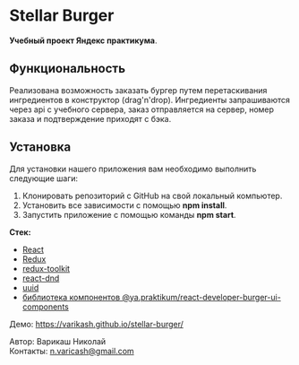 # Stellar Burger

**Учебный проект Яндекс практикума**.

## Функциональность
Реализована возможность заказать бургер путем перетаскивания ингредиентов в конструктор (drag'n'drop). Ингредиенты запрашиваются через api с учебного сервера, заказ отправляется на сервер, номер заказа и подтверждение приходят с бэка. 

## Установка

Для установки нашего приложения вам необходимо выполнить следующие шаги:  

1. Клонировать репозиторий с GitHub на свой локальный компьютер.
2. Установить все зависимости с помощью **npm install**.
3. Запустить приложение с помощью команды **npm start**.

**Стек:**
- [React](https://react.dev/)
- [Redux](https://react-redux.js.org/)
- [redux-toolkit](https://redux-toolkit.js.org/)
- [react-dnd](https://www.npmjs.com/package/react-dnd) 
- [uuid](https://www.npmjs.com/package/uuid)
- [библиотека компонентов @ya.praktikum/react-developer-burger-ui-components](https://yandex-practicum.github.io/react-developer-burger-ui-components/docs/)

Демо: https://varikash.github.io/stellar-burger/  

Автор: Варикаш Николай  
Контакты: n.varicash@gmail.com  
  
